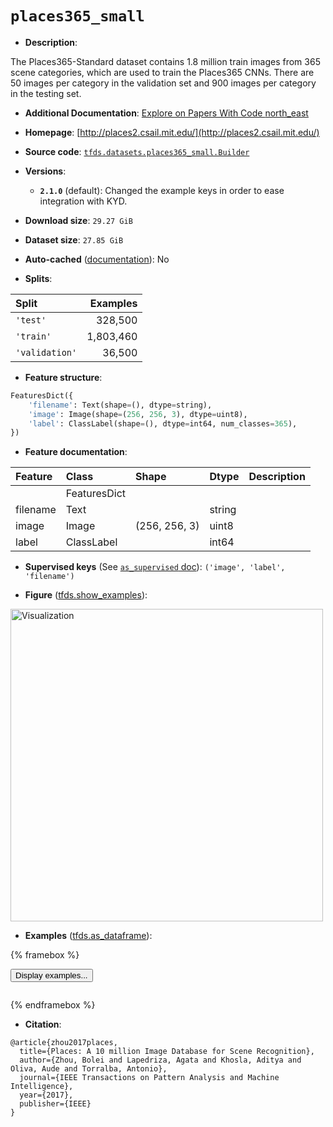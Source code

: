 <div itemscope itemtype="http://schema.org/Dataset">
  <div itemscope itemprop="includedInDataCatalog" itemtype="http://schema.org/DataCatalog">
    <meta itemprop="name" content="TensorFlow Datasets" />
  </div>
  <meta itemprop="name" content="places365_small" />
  <meta itemprop="description" content="The Places365-Standard dataset contains 1.8 million train images from 365 scene&#10;categories, which are used to train the Places365 CNNs. There are 50 images per&#10;category in the validation set and 900 images per category in the testing set.&#10;&#10;To use this dataset:&#10;&#10;```python&#10;import tensorflow_datasets as tfds&#10;&#10;ds = tfds.load(&#x27;places365_small&#x27;, split=&#x27;train&#x27;)&#10;for ex in ds.take(4):&#10;  print(ex)&#10;```&#10;&#10;See [the guide](https://www.tensorflow.org/datasets/overview) for more&#10;informations on [tensorflow_datasets](https://www.tensorflow.org/datasets).&#10;&#10;&lt;img src=&quot;https://storage.googleapis.com/tfds-data/visualization/fig/places365_small-2.1.0.png&quot; alt=&quot;Visualization&quot; width=&quot;500px&quot;&gt;&#10;&#10;" />
  <meta itemprop="url" content="https://www.tensorflow.org/datasets/catalog/places365_small" />
  <meta itemprop="sameAs" content="http://places2.csail.mit.edu/" />
  <meta itemprop="citation" content="@article{zhou2017places,&#10;  title={Places: A 10 million Image Database for Scene Recognition},&#10;  author={Zhou, Bolei and Lapedriza, Agata and Khosla, Aditya and Oliva, Aude and Torralba, Antonio},&#10;  journal={IEEE Transactions on Pattern Analysis and Machine Intelligence},&#10;  year={2017},&#10;  publisher={IEEE}&#10;}" />
</div>

# `places365_small`


*   **Description**:

The Places365-Standard dataset contains 1.8 million train images from 365 scene
categories, which are used to train the Places365 CNNs. There are 50 images per
category in the validation set and 900 images per category in the testing set.

*   **Additional Documentation**:
    <a class="button button-with-icon" href="https://paperswithcode.com/dataset/places365">
    Explore on Papers With Code
    <span class="material-icons icon-after" aria-hidden="true"> north_east
    </span> </a>

*   **Homepage**: [http://places2.csail.mit.edu/](http://places2.csail.mit.edu/)

*   **Source code**:
    [`tfds.datasets.places365_small.Builder`](https://github.com/tensorflow/datasets/tree/master/tensorflow_datasets/datasets/places365_small/places365_small_dataset_builder.py)

*   **Versions**:

    *   **`2.1.0`** (default): Changed the example keys in order to ease
        integration with KYD.

*   **Download size**: `29.27 GiB`

*   **Dataset size**: `27.85 GiB`

*   **Auto-cached**
    ([documentation](https://www.tensorflow.org/datasets/performances#auto-caching)):
    No

*   **Splits**:

Split          | Examples
:------------- | --------:
`'test'`       | 328,500
`'train'`      | 1,803,460
`'validation'` | 36,500

*   **Feature structure**:

```python
FeaturesDict({
    'filename': Text(shape=(), dtype=string),
    'image': Image(shape=(256, 256, 3), dtype=uint8),
    'label': ClassLabel(shape=(), dtype=int64, num_classes=365),
})
```

*   **Feature documentation**:

Feature  | Class        | Shape         | Dtype  | Description
:------- | :----------- | :------------ | :----- | :----------
         | FeaturesDict |               |        |
filename | Text         |               | string |
image    | Image        | (256, 256, 3) | uint8  |
label    | ClassLabel   |               | int64  |

*   **Supervised keys** (See
    [`as_supervised` doc](https://www.tensorflow.org/datasets/api_docs/python/tfds/load#args)):
    `('image', 'label', 'filename')`

*   **Figure**
    ([tfds.show_examples](https://www.tensorflow.org/datasets/api_docs/python/tfds/visualization/show_examples)):

<img src="https://storage.googleapis.com/tfds-data/visualization/fig/places365_small-2.1.0.png" alt="Visualization" width="500px">

*   **Examples**
    ([tfds.as_dataframe](https://www.tensorflow.org/datasets/api_docs/python/tfds/as_dataframe)):

<!-- mdformat off(HTML should not be auto-formatted) -->

{% framebox %}

<button id="displaydataframe">Display examples...</button>
<div id="dataframecontent" style="overflow-x:auto"></div>
<script>
const url = "https://storage.googleapis.com/tfds-data/visualization/dataframe/places365_small-2.1.0.html";
const dataButton = document.getElementById('displaydataframe');
dataButton.addEventListener('click', async () => {
  // Disable the button after clicking (dataframe loaded only once).
  dataButton.disabled = true;

  const contentPane = document.getElementById('dataframecontent');
  try {
    const response = await fetch(url);
    // Error response codes don't throw an error, so force an error to show
    // the error message.
    if (!response.ok) throw Error(response.statusText);

    const data = await response.text();
    contentPane.innerHTML = data;
  } catch (e) {
    contentPane.innerHTML =
        'Error loading examples. If the error persist, please open '
        + 'a new issue.';
  }
});
</script>

{% endframebox %}

<!-- mdformat on -->

*   **Citation**:

```
@article{zhou2017places,
  title={Places: A 10 million Image Database for Scene Recognition},
  author={Zhou, Bolei and Lapedriza, Agata and Khosla, Aditya and Oliva, Aude and Torralba, Antonio},
  journal={IEEE Transactions on Pattern Analysis and Machine Intelligence},
  year={2017},
  publisher={IEEE}
}
```

